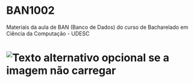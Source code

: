 # BAN1002
Materiais da aula de BAN (Banco de Dados) do curso de Bacharelado em Ciência da Computação - UDESC

# ![Texto alternativo opcional se a imagem não carregar](https://becode.com.br/wp-content/uploads/2018/07/teste-bd-1152x605.png)
